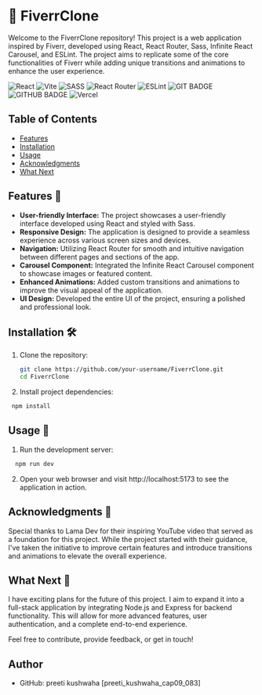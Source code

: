 # 🚀  FiverrClone

Welcome to the FiverrClone repository! This project is a web application inspired by Fiverr, developed using React, React Router, Sass, Infinite React Carousel, and ESLint. The project aims to replicate some of the core functionalities of Fiverr while adding unique transitions and animations to enhance the user experience.


![React](https://img.shields.io/badge/react-%2320232a.svg?style=for-the-badge&logo=react&logoColor=%2361DAFB)
![Vite](https://img.shields.io/badge/vite-%23646CFF.svg?style=for-the-badge&logo=vite&logoColor=white)
![SASS](https://img.shields.io/badge/SASS-hotpink.svg?style=for-the-badge&logo=SASS&logoColor=white)
![React Router](https://img.shields.io/badge/React_Router-CA4245?style=for-the-badge&logo=react-router&logoColor=white)
![ESLint](https://img.shields.io/badge/ESLint-4B3263?style=for-the-badge&logo=eslint&logoColor=white)
![GIT BADGE](https://img.shields.io/badge/GIT-E44C30?style=for-the-badge&logo=git&logoColor=white)
![GITHUB BADGE](https://img.shields.io/badge/GitHub-100000?style=for-the-badge&logo=github&logoColor=white)
![Vercel](https://img.shields.io/badge/vercel-%23000000.svg?style=for-the-badge&logo=vercel&logoColor=white)


## Table of Contents
- [Features](#features)
- [Installation](#installation)
- [Usage](#usage)
- [Acknowledgments](#acknowledgments)
- [What Next](#what-next)

  
## Features 🌟

- **User-friendly Interface:** The project showcases a user-friendly interface developed using React and styled with Sass.
- **Responsive Design:** The application is designed to provide a seamless experience across various screen sizes and devices.
- **Navigation:** Utilizing React Router for smooth and intuitive navigation between different pages and sections of the app.
- **Carousel Component:** Integrated the Infinite React Carousel component to showcase images or featured content.
- **Enhanced Animations:** Added custom transitions and animations to improve the visual appeal of the application.
- **UI Design:** Developed the entire UI of the project, ensuring a polished and professional look.

## Installation 🛠️

1. Clone the repository:
   ```bash
   git clone https://github.com/your-username/FiverrClone.git
   cd FiverrClone
   ```
2. Install project dependencies:
  ```bash
   npm install
   ```

## Usage 🚀

1. Run the development server:
  ```bash
    npm run dev
   ```
2. Open your web browser and visit http://localhost:5173 to see the application in action.

## Acknowledgments 🙏

Special thanks to Lama Dev for their inspiring YouTube video that served as a foundation for this project. While the project started with their guidance, I've taken the initiative to improve certain features and introduce transitions and animations to elevate the overall experience.

## What Next 🔮
I have exciting plans for the future of this project. I aim to expand it into a full-stack application by integrating Node.js and Express for backend functionality. This will allow for more advanced features, user authentication, and a complete end-to-end experience.

Feel free to contribute, provide feedback, or get in touch!

## Author
- GitHub: preeti kushwaha [preeti_kushwaha_cap09_083]